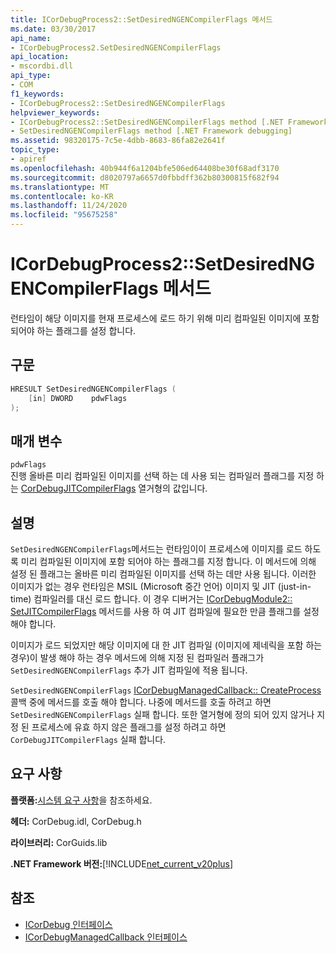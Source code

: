 ```yaml
---
title: ICorDebugProcess2::SetDesiredNGENCompilerFlags 메서드
ms.date: 03/30/2017
api_name:
- ICorDebugProcess2.SetDesiredNGENCompilerFlags
api_location:
- mscordbi.dll
api_type:
- COM
f1_keywords:
- ICorDebugProcess2::SetDesiredNGENCompilerFlags
helpviewer_keywords:
- ICorDebugProcess2::SetDesiredNGENCompilerFlags method [.NET Framework debugging]
- SetDesiredNGENCompilerFlags method [.NET Framework debugging]
ms.assetid: 98320175-7c5e-4dbb-8683-86fa82e2641f
topic_type:
- apiref
ms.openlocfilehash: 40b944f6a1204bfe506ed64408be30f68adf3170
ms.sourcegitcommit: d8020797a6657d0fbbdff362b80300815f682f94
ms.translationtype: MT
ms.contentlocale: ko-KR
ms.lasthandoff: 11/24/2020
ms.locfileid: "95675258"
---
```

# <a name="icordebugprocess2setdesiredngencompilerflags-method"></a>ICorDebugProcess2::SetDesiredNGENCompilerFlags 메서드

런타임이 해당 이미지를 현재 프로세스에 로드 하기 위해 미리 컴파일된 이미지에 포함 되어야 하는 플래그를 설정 합니다.  
  
## <a name="syntax"></a>구문  
  
```cpp  
HRESULT SetDesiredNGENCompilerFlags (  
    [in] DWORD    pdwFlags  
);  
```  
  
## <a name="parameters"></a>매개 변수  

 `pdwFlags`  
 진행 올바른 미리 컴파일된 이미지를 선택 하는 데 사용 되는 컴파일러 플래그를 지정 하는 [CorDebugJITCompilerFlags](cordebugjitcompilerflags-enumeration.md) 열거형의 값입니다.  
  
## <a name="remarks"></a>설명  

 `SetDesiredNGENCompilerFlags`메서드는 런타임이이 프로세스에 이미지를 로드 하도록 미리 컴파일된 이미지에 포함 되어야 하는 플래그를 지정 합니다. 이 메서드에 의해 설정 된 플래그는 올바른 미리 컴파일된 이미지를 선택 하는 데만 사용 됩니다. 이러한 이미지가 없는 경우 런타임은 MSIL (Microsoft 중간 언어) 이미지 및 JIT (just-in-time) 컴파일러를 대신 로드 합니다. 이 경우 디버거는 [ICorDebugModule2:: SetJITCompilerFlags](icordebugmodule2-setjitcompilerflags-method.md) 메서드를 사용 하 여 JIT 컴파일에 필요한 만큼 플래그를 설정 해야 합니다.  
  
 이미지가 로드 되었지만 해당 이미지에 대 한 JIT 컴파일 (이미지에 제네릭을 포함 하는 경우)이 발생 해야 하는 경우 메서드에 의해 지정 된 컴파일러 플래그가 `SetDesiredNGENCompilerFlags` 추가 JIT 컴파일에 적용 됩니다.  
  
 `SetDesiredNGENCompilerFlags` [ICorDebugManagedCallback:: CreateProcess](icordebugmanagedcallback-createprocess-method.md) 콜백 중에 메서드를 호출 해야 합니다. 나중에 메서드를 호출 하려고 하면 `SetDesiredNGENCompilerFlags` 실패 합니다. 또한 열거형에 정의 되어 있지 않거나 지정 된 프로세스에 유효 하지 않은 플래그를 설정 하려고 하면 `CorDebugJITCompilerFlags` 실패 합니다.  
  
## <a name="requirements"></a>요구 사항  

 **플랫폼:**[시스템 요구 사항](../../get-started/system-requirements.md)을 참조하세요.  
  
 **헤더:** CorDebug.idl, CorDebug.h  
  
 **라이브러리:** CorGuids.lib  
  
 **.NET Framework 버전:**[!INCLUDE[net_current_v20plus](../../../../includes/net-current-v20plus-md.md)]  
  
## <a name="see-also"></a>참조

- [ICorDebug 인터페이스](icordebug-interface.md)
- [ICorDebugManagedCallback 인터페이스](icordebugmanagedcallback-interface.md)
